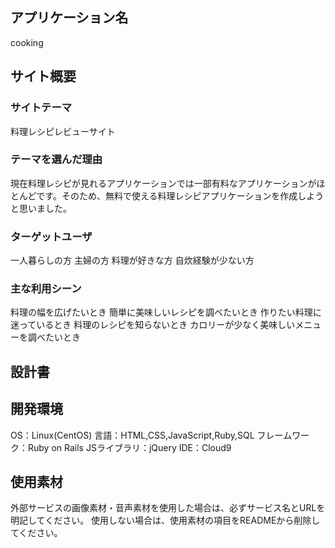 ## アプリケーション名
  cooking

## サイト概要
### サイトテーマ
料理レシピレビューサイト

### テーマを選んだ理由
現在料理レシピが見れるアプリケーションでは一部有料なアプリケーションがほとんどです。そのため、無料で使える料理レシピアプリケーションを作成しようと思いました。

### ターゲットユーザ
 一人暮らしの方
 主婦の方
 料理が好きな方
 自炊経験が少ない方

### 主な利用シーン
 料理の幅を広げたいとき
 簡単に美味しいレシピを調べたいとき
 作りたい料理に迷っているとき
 料理のレシピを知らないとき
 カロリーが少なく美味しいメニューを調べたいとき


## 設計書


## 開発環境
 OS：Linux(CentOS)
 言語：HTML,CSS,JavaScript,Ruby,SQL
 フレームワーク：Ruby on Rails
 JSライブラリ：jQuery
 IDE：Cloud9

## 使用素材
 外部サービスの画像素材・音声素材を使用した場合は、必ずサービス名とURLを明記してください。
 使用しない場合は、使用素材の項目をREADMEから削除してください。
